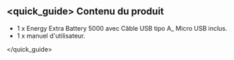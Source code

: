 ## <quick_guide> Contenu du produit

- 1 x Energy Extra Battery 5000 avec Câble USB tipo A_ Micro USB inclus.
- 1 x manuel d'utilisateur.


</quick_guide>
